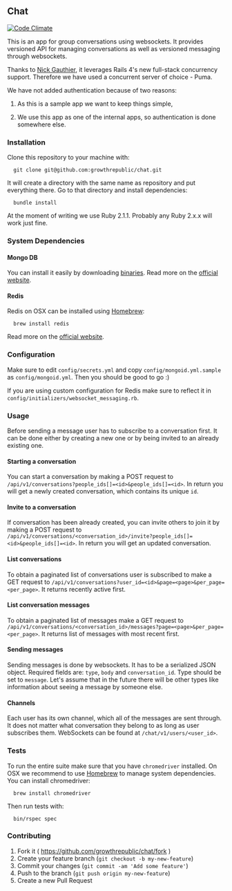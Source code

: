 ## Chat

[![Code Climate](https://codeclimate.com/github/growthrepublic/chat.png)](https://codeclimate.com/github/growthrepublic/chat)

This is an app for group conversations using websockets. It provides versioned API for managing conversations as well as versioned messaging through websockets.

Thanks to [Nick Gauthier](https://github.com/ngauthier/tubesock), it leverages Rails 4's new full-stack concurrency support. Therefore we have used a concurrent server of choice - Puma.

We have not added authentication because of two reasons:

1. As this is a sample app we want to keep things simple,

2. We use this app as one of the internal apps, so authentication is done somewhere else.


### Installation

Clone this repository to your machine with:

```
  git clone git@github.com:growthrepublic/chat.git
```

It will create a directory with the same name as repository and put everything there. Go to that directory and install dependencies:

```
  bundle install
```

At the moment of writing we use Ruby 2.1.1. Probably any Ruby 2.x.x will work just fine.


### System Dependencies

#### Mongo DB

You can install it easily by downloading [binaries](https://fastdl.mongodb.org/osx/mongodb-osx-x86_64-2.6.1.tgz). Read more on the [official website](http://www.mongodb.org/).

#### Redis

Redis on OSX can be installed using [Homebrew](http://brew.sh/):

```
  brew install redis
```

Read more on the [official website](http://redis.io/).


### Configuration

Make sure to edit `config/secrets.yml` and copy `config/mongoid.yml.sample` as `config/mongoid.yml`. Then you should be good to go :)

If you are using custom configuration for Redis make sure to reflect it in `config/initializers/websocket_messaging.rb`.


### Usage

Before sending a message user has to subscribe to a conversation first. It can be done either by creating a new one or by being invited to an already existing one.

#### Starting a conversation

You can start a conversation by making a POST request to `/api/v1/conversations?people_ids[]=<id>&people_ids[]=<id>`. In return  you will get a newly created conversation, which contains its unique `id`.

#### Invite to a conversation

If conversation has been already created, you can invite others to join it by making a POST request to `/api/v1/conversations/<conversation_id>/invite?people_ids[]=<id>&people_ids[]=<id>`. In return you will get an updated conversation.

#### List conversations

To obtain a paginated list of conversations user is subscribed to make a GET request to `/api/v1/conversations?user_id=<id>&page=<page>&per_page=<per_page>`. It returns recently active first.

#### List conversation messages

To obtain a paginated list of messages make a GET request to `/api/v1/conversations/<conversation_id>/messages?page=<page>&per_page=<per_page>`. It returns list of messages with most recent first.

#### Sending messages

Sending messages is done by websockets. It has to be a serialized JSON object. Required fields are: `type`, `body` and `conversation_id`. Type should be set to `message`. Let's assume that in the future there will be other types like information about seeing a message by someone else.

#### Channels

Each user has its own channel, which all of the messages are sent through. It does not matter what conversation they belong to as long as user subscribes them. WebSockets can be found at `/chat/v1/users/<user_id>`.

### Tests

To run the entire suite make sure that you have `chromedriver` installed. On OSX we recommend to use [Homebrew](http://brew.sh/) to manage system dependencies. You can install chromedriver:

```
  brew install chromedriver
```

Then run tests with:

```
  bin/rspec spec
```

### Contributing

1. Fork it ( https://github.com/growthrepublic/chat/fork )
2. Create your feature branch (`git checkout -b my-new-feature`)
3. Commit your changes (`git commit -am 'Add some feature'`)
4. Push to the branch (`git push origin my-new-feature`)
5. Create a new Pull Request
